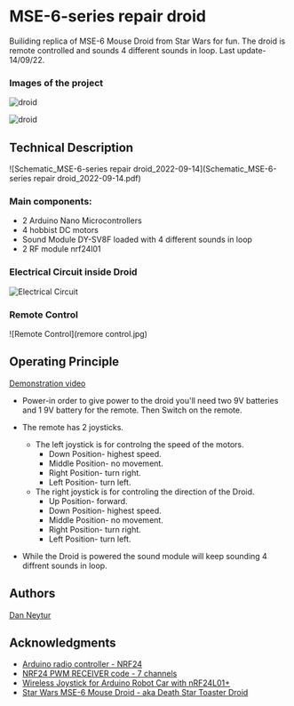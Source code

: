# MSE-6-series repair droid
Builiding replica of MSE-6 Mouse Droid from Star Wars for fun.
The droid is remote controlled and sounds 4 different sounds in loop.
Last update- 14/09/22.

### Images of the project
![droid](droid1.jpg)

![droid](droid2.jpg)

## Technical Description
![Schematic_MSE-6-series repair droid_2022-09-14](Schematic_MSE-6-series repair droid_2022-09-14.pdf)

### Main components:
* 2 Arduino Nano Microcontrollers 
* 4 hobbist DC motors 
* Sound Module DY-SV8F loaded with 4 different sounds in loop
* 2 RF module nrf24l01 

### Electrical Circuit inside Droid
![Electrical Circuit](inside.jpg)

### Remote Control
![Remote Control](remore control.jpg)

## Operating Principle
[Demonstration video](https://youtu.be/epnWr3ba0nw)

* Power-in order to give power to the droid you'll need two 9V batteries and 1 9V battery for the remote. Then Switch on the remote.

* The remote has 2 joysticks. 
  * The left joystick is for controlng the speed of the motors. 
    * Down Position- highest speed. 
    * Middle Position- no movement.
    * Right Position- turn right.
    * Left Position- turn left.
  * The right joystick is for controling the direction of the Droid.
    * Up Position- forward.
    * Down Position- highest speed. 
    * Middle Position- no movement.
    * Right Position- turn right.
    * Left Position- turn left.
    
* While the Droid is powered the sound module will keep sounding 4 diffrent sounds in loop.


## Authors

[Dan Neytur](https://github.com/DanNeytur)

## Acknowledgments
* [Arduino radio controller - NRF24](http://electronoobs.com/eng_arduino_tut25.php)
* [NRF24 PWM RECEIVER code - 7 channels](http://electronoobs.com/eng_arduino_tut25_code4.php)
* [Wireless Joystick for Arduino Robot Car with nRF24L01+](https://dronebotworkshop.com/nrf24l01-wireless-joystick/)
* [Star Wars MSE-6 Mouse Droid - aka Death Star Toaster Droid](https://www.youtube.com/watch?v=cLqNmMH4hsg&ab_channel=JenniiDigital)

